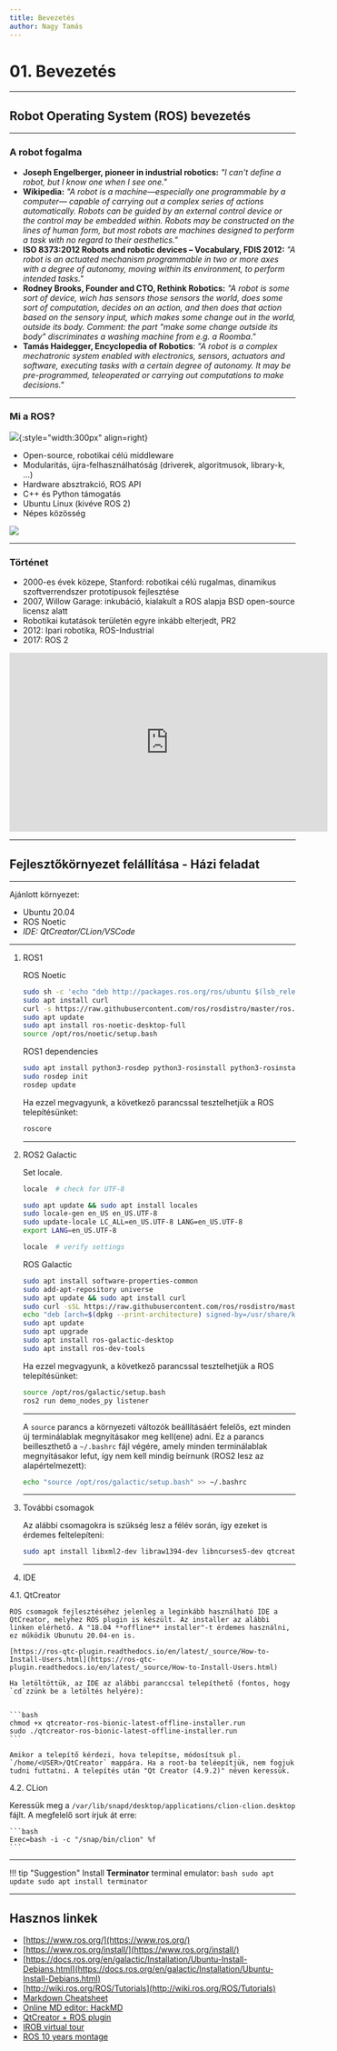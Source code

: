 ```yaml
---
title: Bevezetés
author: Nagy Tamás
---
```


# 01. Bevezetés

---

## Robot Operating System (ROS) bevezetés

---

### A robot fogalma

- **Joseph Engelberger, pioneer in industrial robotics:** *"I can't define a robot, but I know one when I see one."*
- **Wikipedia:** *"A robot is a machine—especially one programmable by a computer— capable of carrying out a complex series of actions automatically. Robots can be guided by an external control device or the control may be embedded within. Robots may be constructed on the lines of human form, but most robots are machines designed to perform a task with no regard to their aesthetics."*
- **ISO 8373:2012 Robots and robotic devices – Vocabulary, FDIS 2012:** *"A robot is an actuated mechanism programmable in two or more axes with a degree of autonomy, moving within its environment, to perform intended tasks."*
- **Rodney Brooks, Founder and CTO, Rethink Robotics:** *"A robot is some sort of device, wich has sensors those sensors the world, does some sort of computation, decides on an action, and then does that action based on the sensory input, which makes some change out in the world, outside its body. Comment: the part "make some change outside its body" discriminates a washing machine from e.g. a Roomba."*
- **Tamás Haidegger, Encyclopedia of Robotics**: *"A robot is a complex mechatronic system enabled with electronics, sensors, actuators and software, executing tasks with a certain degree of autonomy. It may be pre-programmed, teleoperated or carrying out computations to make decisions."*

---

### Mi a ROS?

![](https://moveit.ros.org/assets/images/logo/ROS_logo.png){:style="width:300px" align=right}

- Open-source, robotikai célú middleware
- Modularitás, újra-felhasználhatóság (driverek, algoritmusok, library-k, ...)
- Hardware absztrakció, ROS API
- C++ és Python támogatás
- Ubuntu Linux (kivéve ROS 2)
- Népes közösség

![](https://upload.wikimedia.org/wikipedia/commons/4/43/Ros_Equation.png)

---

### Történet

- 2000-es évek közepe, Stanford: robotikai célú rugalmas, dinamikus szoftverrendszer prototípusok fejlesztése
- 2007, Willow Garage: inkubáció, kialakult a ROS alapja BSD open-source licensz alatt
- Robotikai kutatások területén egyre inkább elterjedt, PR2
- 2012: Ipari robotika, ROS-Industrial
- 2017: ROS 2

<iframe width="560" height="315" src="https://www.youtube.com/embed/mDwZ21Zia8s" title="YouTube video player" frameborder="0" allow="accelerometer; autoplay; clipboard-write; encrypted-media; gyroscope; picture-in-picture" allowfullscreen></iframe>

---

## Fejlesztőkörnyezet felállítása - Házi feladat

---

Ajánlott környezet:
    
- Ubuntu 20.04
- ROS Noetic
- *IDE: QtCreator/CLion/VSCode*

---

1. ROS1

    ROS Noetic

    ```bash
    sudo sh -c 'echo "deb http://packages.ros.org/ros/ubuntu $(lsb_release -sc) main" > /etc/apt/sources.list.d/ros-latest.list'
    sudo apt install curl
    curl -s https://raw.githubusercontent.com/ros/rosdistro/master/ros.asc | sudo apt-key add -
    sudo apt update
    sudo apt install ros-noetic-desktop-full
    source /opt/ros/noetic/setup.bash
    ```
    
    ROS1 dependencies
    
    ```bash
    sudo apt install python3-rosdep python3-rosinstall python3-rosinstall-generator python3-wstool build-essential
    sudo rosdep init
    rosdep update
    ```

    Ha ezzel megvagyunk, a következő parancssal tesztelhetjük a ROS telepítésünket:


    ```bash
    roscore
    ```

    ---

2. ROS2 Galactic

    Set locale.


    ```bash
    locale  # check for UTF-8

    sudo apt update && sudo apt install locales
    sudo locale-gen en_US en_US.UTF-8
    sudo update-locale LC_ALL=en_US.UTF-8 LANG=en_US.UTF-8
    export LANG=en_US.UTF-8

    locale  # verify settings
    ```

    ROS Galactic


    ```bash
    sudo apt install software-properties-common
    sudo add-apt-repository universe
    sudo apt update && sudo apt install curl
    sudo curl -sSL https://raw.githubusercontent.com/ros/rosdistro/master/ros.key -o /usr/share/keyrings/ros-archive-keyring.gpg
    echo "deb [arch=$(dpkg --print-architecture) signed-by=/usr/share/keyrings/ros-archive-keyring.gpg] http://packages.ros.org/ros2/ubuntu $(. /etc/os-release && echo $UBUNTU_CODENAME) main" | sudo tee /etc/apt/sources.list.d/ros2.list > /dev/null
    sudo apt update
    sudo apt upgrade
    sudo apt install ros-galactic-desktop
    sudo apt install ros-dev-tools
    ```
    
    Ha ezzel megvagyunk, a következő parancssal tesztelhetjük a ROS telepítésünket:


    ```bash
    source /opt/ros/galactic/setup.bash
    ros2 run demo_nodes_py listener
    ```

    ---
    
    A `source` parancs a környezeti változók beállításáért felelős, ezt minden új terminálablak megnyitásakor meg kell(ene) adni. Ez a parancs beilleszthető a `~/.bashrc` fájl végére, amely minden terminálablak megnyitásakor lefut, így nem kell mindig beírnunk (ROS2 lesz az alapértelmezett):


    ```bash
    echo "source /opt/ros/galactic/setup.bash" >> ~/.bashrc
    ```
    
    ---

3. További csomagok


    Az alábbi csomagokra is szükség lesz a félév során, így ezeket is érdemes feltelepíteni:


    ```bash
    sudo apt install libxml2-dev libraw1394-dev libncurses5-dev qtcreator swig sox espeak cmake-curses-gui cmake-qt-gui git subversion gfortran libcppunit-dev libqt5xmlpatterns5-dev python3-catkin-tools python3-osrf-pycommon libasound2-dev libgl1-mesa-dev xorg-dev ros-galactic-turtlebot3*
    ```

    ---


4. IDE

4.1. QtCreator

    ROS csomagok fejlesztéséhez jelenleg a leginkább használható IDE a QtCreator, melyhez ROS plugin is készült. Az installer az alábbi linken elérhető. A "18.04 **offline** installer"-t érdemes használni, ez működik Ubunutu 20.04-en is.

    [https://ros-qtc-plugin.readthedocs.io/en/latest/_source/How-to-Install-Users.html](https://ros-qtc-plugin.readthedocs.io/en/latest/_source/How-to-Install-Users.html)

    Ha letöltöttük, az IDE az alábbi paranccsal telepíthető (fontos, hogy `cd`zzünk be a letöltés helyére):


    ```bash
    chmod +x qtcreator-ros-bionic-latest-offline-installer.run
    sudo ./qtcreator-ros-bionic-latest-offline-installer.run
    ```

    Amikor a telepítő kérdezi, hova telepítse, módosítsuk pl. `/home/<USER>/QtCreator` mappára. Ha a root-ba teléepítjük, nem fogjuk tudni futtatni. A telepítés után "Qt Creator (4.9.2)" néven keressük.
    
4.2. CLion

Keressük meg a `/var/lib/snapd/desktop/applications/clion-clion.desktop` fájlt. A megfelelő sort írjuk át erre:

    ```bash
    Exec=bash -i -c "/snap/bin/clion" %f
    ```
---

!!! tip "Suggestion"
    Install **Terminator** terminal emulator:
    ```bash
    sudo apt update
    sudo apt install terminator
    ```


---

## Hasznos linkek

- [https://www.ros.org/](https://www.ros.org/)
- [https://www.ros.org/install/](https://www.ros.org/install/)
- [https://docs.ros.org/en/galactic/Installation/Ubuntu-Install-Debians.html](https://docs.ros.org/en/galactic/Installation/Ubuntu-Install-Debians.html)
- [http://wiki.ros.org/ROS/Tutorials](http://wiki.ros.org/ROS/Tutorials)
- [Markdown Cheatsheet](https://github.com/adam-p/markdown-here/wiki/Markdown-Cheatsheet)
- [Online MD editor: HackMD](https://hackmd.io/)
- [QtCreator + ROS plugin](https://ros-qtc-plugin.readthedocs.io/en/latest/_source/How-to-Install-Users.html)
- [IROB virtual tour](https://www.youtube.com/watch?v=8XmKGWBV5Nw)
- [ROS 10 years montage](https://www.youtube.com/watch?v=mDwZ21Zia8s)





















